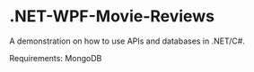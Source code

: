 # .NET-WPF-Movie-Reviews
A demonstration on how to use APIs and databases in .NET/C#.

Requirements: MongoDB
